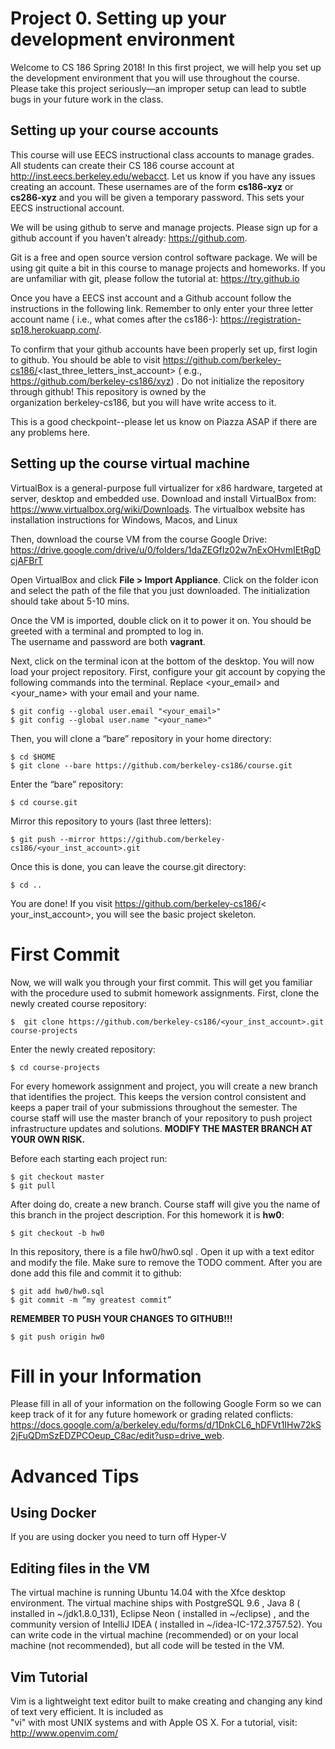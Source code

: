 # Project 0. Setting up your development environment

Welcome to  CS  186 Spring 2018!  In  this  first  project,  we  will  help  you  set  up  the  development  environment  that  you  will  use throughout the course. Please take this project  seriously—an  improper  setup  can  lead  to subtle bugs in your future  work  in  the  class.   

## Setting  up  your  course  accounts  

This course will use EECS instructional class accounts to manage grades.  All students can create their CS 186 course account at http://inst.eecs.berkeley.edu/webacct.  Let  us  know  if you have  any  issues  creating  an  account.  These usernames  are  of  the  form  **cs186-xyz**  or  **cs286-xyz**  and  you  will  be  given a temporary password. This sets your EECS instructional  account.  
  
We will be using github to serve and manage projects. Please sign up for a github account if you haven’t already: https://github.com.   
  
Git is a free and open source  version  control  software  package.  We  will  be  using  git  quite  a  bit  in  this  course  to  manage projects and homeworks. If  you  are  unfamiliar  with  git,  please  follow  the  tutorial  at:  https://try.github.io  
  
Once you have a EECS inst account and a Github account  follow the  instructions  in  the  following  link.  Remember  to  only enter your three letter account name  ( i.e., what  comes  after the cs186-): https://registration-sp18.herokuapp.com/.  
  
To confirm that your github accounts have been properly set up, first login to github. You should be able to visit https://github.com/berkeley-cs186/<last_three_letters_inst_account>  ( e.g.,  
https://github.com/berkeley-cs186/xyz) . Do not initialize the repository through github! This repository is owned  by  the  
organization  berkeley-cs186,  but  you  will  have write  access  to  it.   
  
This is a good checkpoint--please let us know on Piazza ASAP if there are any problems here.  

## Setting  up  the  course  virtual  machine  

VirtualBox is a general-purpose full virtualizer for x86 hardware, targeted at server, desktop and embedded use.  Download and install VirtualBox from:  https://www.virtualbox.org/wiki/Downloads.  The  virtualbox  website  has  installation instructions  for Windows, Macos, and Linux  
  
Then, download the course VM from the course Google Drive: https://drive.google.com/drive/u/0/folders/1daZEGfIz02w7nExOHvmIEtRgDcjAFBrT 
  
Open VirtualBox and click **File > Import Appliance**. Click on the folder icon and select  the path of the file that you just downloaded.  The  initialization  should  take  about  5-10 mins.   
  
Once the VM is imported, double click on it to power it on. You should be greeted with a terminal and prompted to log in.  
The  username  and  password  are  both  **vagrant**.  

Next, click  on the terminal icon at the bottom of the desktop.  You will now load your project repository. First, configure your  git  account  by  copying  the  following  commands  into  the  terminal.  Replace <your_email>  and <your_name> with your  email  and  your  name.  

```  
$ git config --global user.email "<your_email>"
$ git config --global user.name "<your_name>"
```

Then, you will  clone a “bare” repository in your home directory:  
  
```  
$ cd $HOME  
$ git clone --bare https://github.com/berkeley-cs186/course.git 	  
```  

Enter the “bare” repository:  
 
```  
$ cd course.git  
```
  
Mirror this repository to yours (last three letters):  
  
```  
$ git push --mirror https://github.com/berkeley-cs186/<your_inst_account>.git 	  
```
  
Once this is done, you can leave the course.git directory:  
```
$ cd ..
```  
  
You are done! If you visit https://github.com/berkeley-cs186/< your_inst_account>, you will see the basic project skeleton.   

# First  Commit  

Now, we will walk you through your first commit. This will get you familiar with the procedure used to submit homework assignments.  First,  clone  the  newly  created  course  repository:   

```  
$  git clone https://github.com/berkeley-cs186/<your_inst_account>.git course-projects  
``` 

Enter the newly created repository:  

``` 	
$ cd course-projects  	
```
  
For every homework  assignment  and  project,  you  will  create  a new branch that identifies the project. This keeps the version  control  consistent  and  keeps  a  paper  trail of your submissions throughout the semester.  The course staff will use the  master  branch  of  your  repository  to  push  project  infrastructure  updates  and  solutions.  **MODIFY  THE MASTER BRANCH  AT  YOUR  OWN  RISK.**   
  
Before each starting each project run:  

```  
$ git checkout master  
$ git pull  
```

After doing do, create a new branch. Course staff will give you the name of this branch in the  project  description.  For  this homework it is **hw0**:  

```  
$ git checkout -b hw0  
```

In this repository, there  is  a  file hw0/hw0.sql . Open it  up  with  a  text  editor  and  modify  the  file.  Make  sure  to  remove  the TODO  comment. After you are done add this file and  commit  it  to  github:  

```  
$ git add hw0/hw0.sql  
$ git commit -m “my greatest commit”  
```  
**REMEMBER  TO  PUSH  YOUR  CHANGES  TO  GITHUB!!!**  

```  
$ git push origin hw0  
```

# Fill in your Information
Please fill in all of your information on the following Google Form so we can keep track of it for any future homework or grading related conflicts: https://docs.google.com/a/berkeley.edu/forms/d/1DnkCL6_hDFVt1IHw72kS2jFuQDmSzEDZPCOeup_C8ac/edit?usp=drive_web.

# Advanced  Tips  

## Using Docker  

If you are using docker you need to turn off Hyper-V   

## Editing files in the VM  

The  virtual  machine  is running Ubuntu 14.04 with the Xfce  desktop  environment.  The  virtual  machine  ships  with PostgreSQL  9.6 ,  Java  8  ( installed  in ~/jdk1.8.0_131),  Eclipse  Neon ( installed  in ~/eclipse) ,  and  the  community version of IntelliJ IDEA  ( installed in ~/idea-IC-172.3757.52). You can write code  in  the  virtual   machine (recommended) or on your local machine (not recommended), but all code will be tested in the VM.  
  
## Vim Tutorial  

Vim is a lightweight text editor  built  to  make creating and  changing  any  kind of text  very  efficient.  It  is  included  as  
"vi"  with most UNIX systems and with Apple  OS  X.  For  a  tutorial,  visit: http://www.openvim.com/  
  
  
